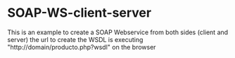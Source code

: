 # SOAP-WS-client-server
This is an example to create a SOAP Webservice from both sides (client and server) the url to create the WSDL is executing "http://domain/producto.php?wsdl" on the browser
